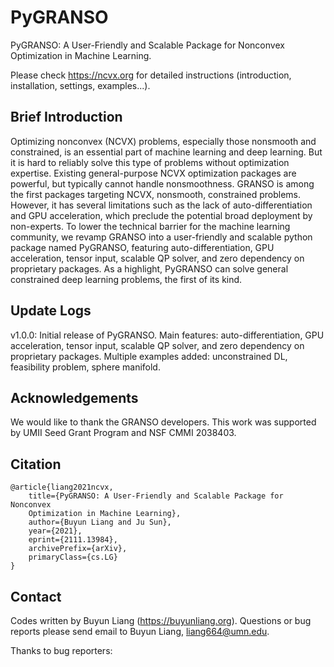 # PyGRANSO

PyGRANSO: A User-Friendly and Scalable Package for Nonconvex Optimization in Machine Learning.

Please check https://ncvx.org for detailed instructions (introduction, installation, settings, examples...).

## Brief Introduction

Optimizing nonconvex (NCVX) problems, especially those nonsmooth and constrained, is an essential part of machine learning and deep learning. But it is hard to reliably solve this type of problems without optimization expertise. Existing general-purpose NCVX optimization packages are powerful, but typically cannot handle nonsmoothness. GRANSO is among the first packages targeting NCVX, nonsmooth, constrained problems. However, it has several limitations such as the lack of auto-differentiation and GPU acceleration, which preclude the potential broad deployment by non-experts. To lower the technical barrier for the machine learning community, we revamp GRANSO into a user-friendly and scalable python package named PyGRANSO, featuring auto-differentiation, GPU acceleration, tensor input, scalable QP solver, and zero dependency on proprietary packages. As a highlight, PyGRANSO can solve general constrained deep learning problems, the first of its kind.

## Update Logs

v1.0.0: Initial release of PyGRANSO. Main features: auto-differentiation, GPU acceleration, tensor input, scalable QP solver, and zero dependency on proprietary packages. Multiple examples added: unconstrained DL, feasibility problem, sphere manifold.

## Acknowledgements

We would like to thank the GRANSO developers. This work was supported by UMII Seed Grant Program and NSF CMMI 2038403.

## Citation

    @article{liang2021ncvx,
        title={PyGRANSO: A User-Friendly and Scalable Package for Nonconvex 
        Optimization in Machine Learning}, 
        author={Buyun Liang and Ju Sun},
        year={2021},
        eprint={2111.13984},
        archivePrefix={arXiv},
        primaryClass={cs.LG}
    }


## Contact
Codes written by Buyun Liang (https://buyunliang.org). Questions or bug reports please send email to Buyun Liang, liang664@umn.edu.

Thanks to bug reporters: 

